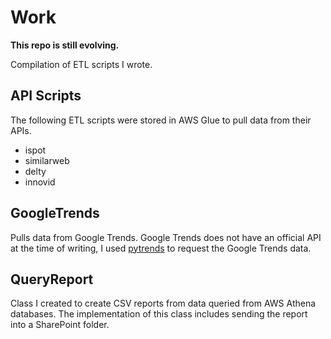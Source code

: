 # Work

**This repo is still evolving.**

Compilation of ETL scripts I wrote.

## API Scripts
The following ETL scripts were stored in AWS Glue to pull data from their APIs.
- ispot
- similarweb
- delty
- innovid

## GoogleTrends
Pulls data from Google Trends. Google Trends does not have an official API at the time of writing, I used [pytrends](https://pypi.org/project/pytrends/) to request the Google Trends data.

## QueryReport
Class I created to create CSV reports from data queried from AWS Athena databases. The implementation of this class includes sending the report into a SharePoint folder.
